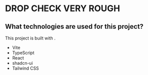 # DROP CHECK VERY ROUGH

## What technologies are used for this project?

This project is built with .

- Vite
- TypeScript
- React
- shadcn-ui
- Tailwind CSS
